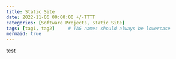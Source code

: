 ```yaml
---
title: Static Site
date: 2022-11-06 00:00:00 +/-TTTT
categories: [Software Projects, Static Site]
tags: [tag1, tag2]     # TAG names should always be lowercase
mermaid: true
---
```


test